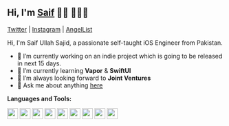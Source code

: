 ## Hi, I'm [Saif](https://saifullahsajid.github.io/portfolio/) 👋🏻 👨🏻‍💻


[Twitter](https://twitter.com/saifcodes) | [Instagram](https://instagram.com/saifcodes) | [AngelList](https://angel.co/u/saifullahsajid)


Hi, I'm Saif Ullah Sajid, a passionate self-taught iOS Engineer from Pakistan.

- 🔭 I’m currently working on an indie project which is going to be released in next 15 days.
- 🌱  I’m currently learning **Vapor** & **SwiftUI**
- 💼  I’m always looking forward to **Joint Ventures**
- 💬  Ask me about anything [here](https://github.com/saifullahsajid/saifullahsajid/issues)
<!--- 👯 I’m looking to collaborate on -->

**Languages and Tools:**  

<code><img height="25" src="https://upload.wikimedia.org/wikipedia/commons/thumb/9/9d/Swift_logo.svg/1200px-Swift_logo.svg.png"></code>
<code><img height="25" src="https://developer.apple.com/assets/elements/icons/swiftui/swiftui-96x96_2x.png"></code>
<code><img height="25" src="https://upload.wikimedia.org/wikipedia/commons/1/1e/Xcode_Icon.png"></code>
<code><img height="25" src="https://seeklogo.com/images/S/sourcetree-logo-852CEF45CF-seeklogo.com.png"></code>
<code><img height="25" src="https://upload.wikimedia.org/wikipedia/commons/thumb/9/98/WordPress_blue_logo.svg/1024px-WordPress_blue_logo.svg.png"></code> 
<code><img height="25" src="https://www.w3.org/html/logo/downloads/HTML5_Logo_512.png"></code> 
<code><img height="25" src="https://seeklogo.com/images/C/css3-logo-8724075274-seeklogo.com.png"></code> 
<code><img height="25" src="https://git-scm.com/images/logos/downloads/Git-Icon-1788C.png"></code> 
<code><img height="25" src="https://upload.wikimedia.org/wikipedia/en/thumb/6/62/MySQL.svg/1200px-MySQL.svg.png"></code> 
